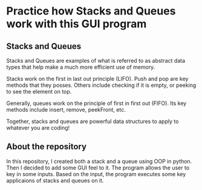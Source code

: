 # Practice how Stacks and Queues work with this GUI program
## Stacks and Queues
Stacks and Queues are examples of what is referred to as abstract data types that help make a much more efficient use of memory. 

Stacks work on the first in last out principle (LIFO). Push and pop are key methods that they posses. Others include checking if it is empty, or peeking to see the element on top.

Generally, queues work on the principle of first in first out (FIFO). Its key methods include insert, remove, peekFront, etc.

Together, stacks and queues are powerful data structures to apply to whatever you are coding!
## About the repository
In this repository, I created both a stack and a queue using OOP in python. Then I decided to add some GUI feel to it.
The program allows the user to key in some inputs. Based on the input, the program executes some key applicaions of stacks and queues on it.

